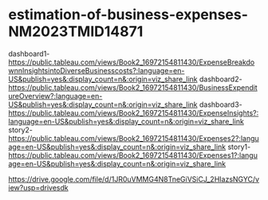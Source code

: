# estimation-of-business-expenses-NM2023TMID14871

dashboard1-https://public.tableau.com/views/Book2_16972154811430/ExpenseBreakdownnInsightsintoDiverseBusinesscosts?:language=en-US&publish=yes&:display_count=n&:origin=viz_share_link
dashboard2-https://public.tableau.com/views/Book2_16972154811430/BusinessExpenditureOverview?:language=en-US&publish=yes&:display_count=n&:origin=viz_share_link
dashboard3-https://public.tableau.com/views/Book2_16972154811430/ExpenseInsights?:language=en-US&publish=yes&:display_count=n&:origin=viz_share_link
story2-https://public.tableau.com/views/Book2_16972154811430/Expenses2?:language=en-US&publish=yes&:display_count=n&:origin=viz_share_link
story1-https://public.tableau.com/views/Book2_16972154811430/Expenses1?:language=en-US&publish=yes&:display_count=n&:origin=viz_share_link

https://drive.google.com/file/d/1JR0uVMMG4N8TneGiVSiCJ_2HIazsNGYC/view?usp=drivesdk
